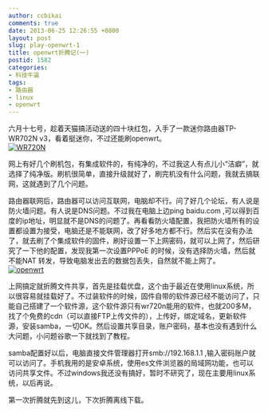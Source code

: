 ```yaml
---
author: ccbikai
comments: true
date: 2013-06-25 12:26:55 +0800
layout: post
slug: play-openwrt-1
title: openwrt折腾记(一)
postid: 1582
categories:
- 科技牛逼
tags:
- 路由器
- linux
- openwrt
---
```

六月十七号，趁着天猫搞活动送的四十块红包，入手了一款迷你路由器TP-WR702N v3，看着挺迷你，不过还能刷openwrt。  
[![WR720N](https://dn-mtimg.qbox.me/large/4eda25f5jw1e60a2pf9elj20et080aa5.jpg)](https://dn-mtimg.qbox.me/large/4eda25f5jw1e60a2pf9elj20et080aa5.jpg "WR720N")  
<!-- more -->
网上有好几个刷机包，有集成软件的，有纯净的，不过我这人有点儿小“洁癖”，就选择了纯净版。刷机很简单，直接升级就好了，刷完机没有什么问题，我就去搞联网，这就遇到了几个问题。  

路由器联网后，路由器可以访问互联网，电脑却不行。问了好几个论坛，有人说是防火墙问题。有人说是DNS问题。不过我在电脑上边ping baidu.com ,可以得到百度的ip地址，明显就不是DNS的问题了。再看看防火墙配置，我把防火墙所有的设置都设置为接受，电脑还是不能联网，改了好多地方都不行。然后实在没有办法了，就去刷了个集成软件的固件，刷好设置一下上网密码，就可以上网了，然后研究了一下他的配置，发现我第一次设置PPPoE 的时候，没有选择防火墙，然后就不能NAT 转发，导致电脑发出去的数据包丢失，自然就不能上网了。  
[![openwrt](https://dn-mtimg.qbox.me/large/4eda25f5jw1e60a5b4skcj211j156jvf.jpg)](https://dn-mtimg.qbox.me/large/4eda25f5jw1e60a5b4skcj211j156jvf.jpg "openwrt")  

上网搞定就折腾文件共享，首先是挂载优盘，这个由于最近在使用linux系统，所以很容易就挂载好了。不过装软件的时候，固件自带的软件源已经不能访问了，只能自己搭建了一个软件源，这个软件源只有wr720n能用的软件，也就200多M，找了个免费的cdn（可以直接FTP上传文件的），上传好，绑定域名，更新软件源，安装samba，一切OK。然后设置共享目录，账户密码，基本也没有遇到什么大问题，小问题谷歌一下就找到了教程。  

samba配置好以后，电脑直接文件管理器打开smb://192.168.1.1 ,输入密码账户就可以访问了。手机我用的是安卓系统，使用es文件浏览器的局域网功能，也可以访问共享文件。不过windows我还没有搞好，暂时不研究了，现在主要用linux系统，以后再说。  

第一次折腾就先到这儿，下次折腾离线下载。
